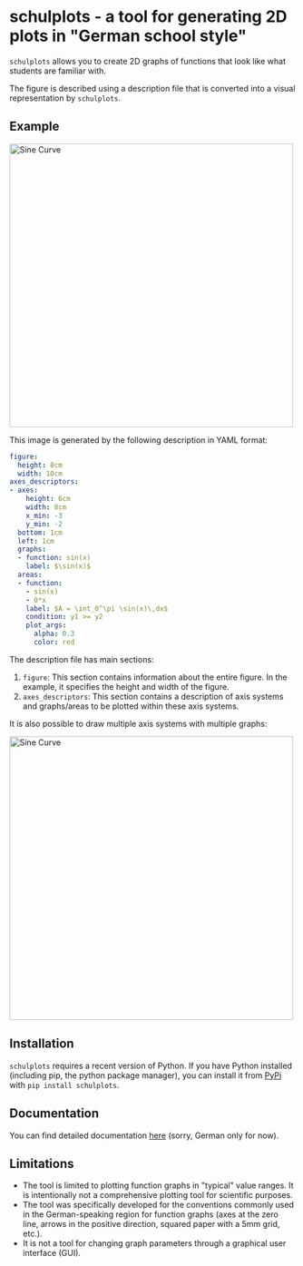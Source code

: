 
# schulplots - a tool for generating 2D plots in "German school style"

`schulplots` allows you to create 2D graphs of functions that look like what students are familiar with.

The figure is described using a description file that is converted into a visual representation by `schulplots`.

## Example
<img src="images/plot_sinus.png" alt="Sine Curve" width="500"/>

This image is generated by the following description in YAML format:

```yaml
figure:
  height: 8cm
  width: 10cm
axes_descriptors:
- axes:
    height: 6cm
    width: 8cm
    x_min: -3
    y_min: -2
  bottom: 1cm
  left: 1cm
  graphs:
  - function: sin(x)
    label: $\sin(x)$
  areas:
  - function:
    - sin(x)
    - 0*x
    label: $A = \int_0^\pi \sin(x)\,dx$
    condition: y1 >= y2
    plot_args:
      alpha: 0.3
      color: red

```
The description file has main sections:
1. `figure`: This section contains information about the entire figure. In the example, it specifies the height and width of the figure.
2. `axes_descriptors`: This section contains a description of axis systems and graphs/areas to be plotted within these axis systems.

It is also possible to draw multiple axis systems with multiple graphs:

<img src="images/plot_sinus2.png" alt="Sine Curve" width="500"/>

## Installation

`schulplots` requires a recent version of Python. If you have Python installed (including pip, the python package manager), you can install it  from [PyPi](https://pypi.org/project/schulplots/) with `pip install schulplots`. 

## Documentation

You can find detailed documentation [here](https://schulplots.hans-aschauer.de) (sorry, German only for now).

## Limitations

* The tool is limited to plotting function graphs in "typical" value ranges. It is intentionally not a comprehensive plotting tool for scientific purposes.
* The tool was specifically developed for the conventions commonly used in the German-speaking region for function graphs (axes at the zero line, arrows in the positive direction, squared paper with a 5mm grid, etc.).
* It is not a tool for changing graph parameters through a graphical user interface (GUI).